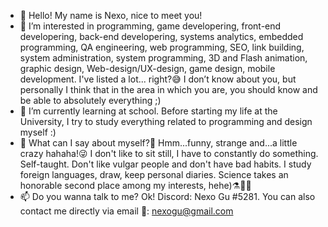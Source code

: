 - 👋 Hello! My name is Nexo, nice to meet you!
- 👀 I’m interested in programming, game developering, front-end developering, back-end developering, systems analytics, embedded programming, QA engineering, web programming, SEO, link building, system administration, system programming, 3D and Flash animation, graphic design, Web-design/UX-design, game design, mobile development. I've listed a lot... right?😅 I don’t know about you, but personally I think that in the area in which you are, you should know and be able to absolutely everything ;)
- 🌱 I’m currently learning at school. Before starting my life at the University, I try to study everything related to programming and design myself :)
- 💞️ What can I say about myself?🤔 Hmm...funny, strange and...a little crazy hahaha!😜 I don't like to sit still, I have to constantly do something. Self-taught. Don't like vulgar people and don't have bad habits. I study foreign languages, draw, keep personal diaries. Science takes an honorable second place among my interests, hehe)⚗️🧬🔬
- 📫 Do you wanna talk to me? Ok! Discord: Nexo Gu #5281. You can also contact me directly via email 📧: nexogu@gmail.com
